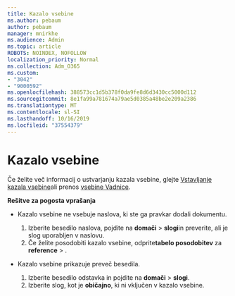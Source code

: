 ```yaml
---
title: Kazalo vsebine
ms.author: pebaum
author: pebaum
manager: mnirkhe
ms.audience: Admin
ms.topic: article
ROBOTS: NOINDEX, NOFOLLOW
localization_priority: Normal
ms.collection: Adm_O365
ms.custom:
- "3042"
- "9000592"
ms.openlocfilehash: 388573cc1d5b378f0da9fe8d6d3430cc5000d112
ms.sourcegitcommit: 8e1fa99a781674a79ae5d0385a48be2e209a2386
ms.translationtype: MT
ms.contentlocale: sl-SI
ms.lasthandoff: 10/16/2019
ms.locfileid: "37554379"
---
```

# <a name="table-of-contents"></a>Kazalo vsebine

Če želite več informacij o ustvarjanju kazala vsebine, glejte [Vstavljanje kazala vsebine](https://support.office.com/article/882e8564-0edb-435e-84b5-1d8552ccf0c0)ali prenos [vsebine Vadnice](https://go.microsoft.com/fwlink/?linkid=2065106).

**Rešitve za pogosta vprašanja**

- Kazalo vsebine ne vsebuje naslova, ki ste ga pravkar dodali dokumentu.
  1. Izberite besedilo naslova, pojdite na **domači** > **slogi**in preverite, ali je slog uporabljen v naslovu.
  2. Če želite posodobiti kazalo vsebine, odprite**tabelo posodobitev** za **reference** > .

- Kazalo vsebine prikazuje preveč besedila. 
  1. Izberite besedilo odstavka in pojdite na **domači** > **slogi**.
  2. Izberite slog, kot je **običajno**, ki ni vključen v kazalo vsebine.
